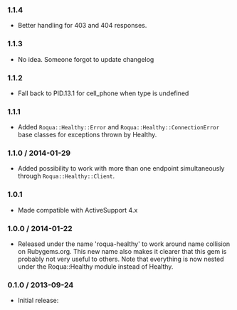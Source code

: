 ### 1.1.4

* Better handling for 403 and 404 responses.

### 1.1.3

* No idea. Someone forgot to update changelog

### 1.1.2

* Fall back to PID.13.1 for cell_phone when type is undefined

### 1.1.1

* Added `Roqua::Healthy::Error` and `Roqua::Healthy::ConnectionError` base classes for exceptions
  thrown by Healthy.

### 1.1.0 / 2014-01-29

* Added possibility to work with more than one endpoint simultaneously through `Roqua::Healthy::Client`.

### 1.0.1

* Made compatible with ActiveSupport 4.x

### 1.0.0 / 2014-01-22

* Released under the name 'roqua-healthy' to work around name collision on Rubygems.org.
  This new name also makes it clearer that this gem is probably not very useful to others.
  Note that everything is now nested under the Roqua::Healthy module instead of Healthy.

### 0.1.0 / 2013-09-24

* Initial release:

